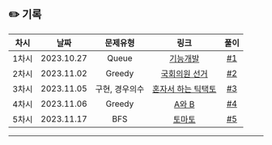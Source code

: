 ## ✏️ 기록

| 차시  |    날짜    |    문제유형    |                                          링크                                          |  풀이  |
| :---: | :--------: | :------------: | :------------------------------------------------------------------------------------: | :----: |
| 1차시 | 2023.10.27 |     Queue      |      [기능개발](https://school.programmers.co.kr/learn/courses/30/lessons/42586)       | [#1]() |
| 2차시 | 2023.11.02 |     Greedy     |                 [국회의원 선거](https://www.acmicpc.net/problem/1417)                  | [#2]() |
| 3차시 | 2023.11.05 | 구현, 경우의수 | [혼자서 하는 틱택토](https://school.programmers.co.kr/learn/courses/30/lessons/160585) | [#3]() |
| 4차시 | 2023.11.06 |     Greedy     |                     [A와 B](https://www.acmicpc.net/problem/12904)                     | [#4]() |
| 5차시 | 2023.11.17 |      BFS       |                     [토마토](https://www.acmicpc.net/problem/7576)                     | [#5]() |

---
